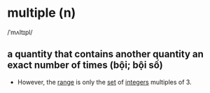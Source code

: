 # multiple (n)

/ˈmʌltɪpl/

## a quantity that contains another quantity an exact number of times (bội; bội số)

- However, the [range](../r/range-n.md#the-limits-between-which-something-varies-phạm-vi) is only the [set](../s/set-n.md#set-of-something---a-group-of-similar-things-that-belongs-together-in-some-way-tập-hợp-tập) of [integers](../i/integer-n.md#số-nguyên) multiples of 3.